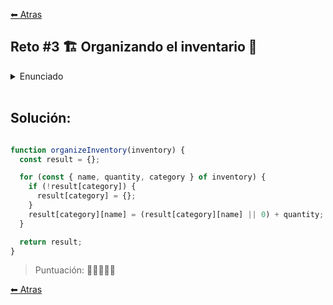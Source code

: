 [⬅ Atras](https://github.com/jdtb4/adventJS)

## Reto #3 🏗 Organizando el inventario 🚧

<details>
  <summary>Enunciado</summary>
<br/>

Santa Claus 🎅 está revisando el inventario de su taller para preparar la entrega de regalos. Los elfos han registrado los juguetes en un array de objetos, pero la información está un poco desordenada. Necesitas ayudar a Santa a organizar el inventario.

Recibirás un array de objetos, donde cada objeto representa un juguete y tiene las propiedades:

- name: el nombre del juguete (string).
- quantity: la cantidad disponible de ese juguete (entero).
- category: la categoría a la que pertenece el juguete (string).

Escribe una función que procese este array y devuelva un objeto que organice los juguetes de la siguiente manera:

- Las claves del objeto serán las categorías de juguetes.
- Los valores serán objetos que tienen como claves los nombres de los juguetes y como valores las cantidades    totales de cada juguete en esa categoría.
- Si hay juguetes con el mismo nombre en la misma categoría, debes sumar sus cantidades.
- Si el array está vacío, la función debe devolver un objeto vacío {}.

```js

const inventory = [
  { name: 'doll', quantity: 5, category: 'toys' },
  { name: 'car', quantity: 3, category: 'toys' },
  { name: 'ball', quantity: 2, category: 'sports' },
  { name: 'car', quantity: 2, category: 'toys' },
  { name: 'racket', quantity: 4, category: 'sports' }
]

organizeInventory(inventory)

// Resultado esperado:
// {
//   toys: {
//     doll: 5,
//     car: 5
//   },
//   sports: {
//     ball: 2,
//     racket: 4
//   }

const inventory2 = [
  { name: 'book', quantity: 10, category: 'education' },
  { name: 'book', quantity: 5, category: 'education' },
  { name: 'paint', quantity: 3, category: 'art' }
]

organizeInventory(inventory2)

// Resultado esperado:
// {
//   education: {
//     book: 15
//   },
//   art: {
//     paint: 3
//   }
// }

```

</details>
<br/>

## Solución: 

```js

function organizeInventory(inventory) {
  const result = {};

  for (const { name, quantity, category } of inventory) {
    if (!result[category]) {
      result[category] = {};
    }
    result[category][name] = (result[category][name] || 0) + quantity;
  }

  return result;
}

```

>Puntuación: 🌟🌟🌟🌟🌟

[⬅ Atras](https://github.com/jdtb4/adventJS)